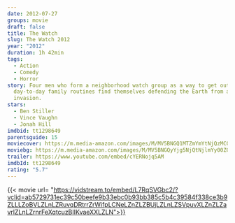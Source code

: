```yaml
---
date: 2012-07-27
groups: movie
draft: false
title: The Watch
slug: The Watch 2012
year: "2012"
duration: 1h 42min
tags:
  - Action
  - Comedy
  - Horror
story: Four men who form a neighborhood watch group as a way to get out of their
  day-to-day family routines find themselves defending the Earth from an alien
  invasion.
stars:
  - Ben Stiller
  - Vince Vaughn
  - Jonah Hill
imdbid: tt1298649
parentsguide: 15
moviecover: https://m.media-amazon.com/images/M/MV5BNGQ1MTZmYmYtNjQzMC00ZDQ2LWI2YzEtMjA1MjZhYzdjMzczXkEyXkFqcGdeQXVyNzU3Nzk4MDQ@._V1_FMjpg_UX960_.jpg
moviebg: https://m.media-amazon.com/images/M/MV5BNGQyYjg5NjQtNjlmYy00ZGJjLWIyMzYtOTJiOTllOGVkYzMxXkEyXkFqcGdeQXVyOTc5MDI5NjE@._V1_FMjpg_UX1280_.jpg
trailer: https://www.youtube.com/embed/cYERNojq5AM
imdbId: tt1298649
rating: "5.7"
---
```


{{< movie url= "https://vidstream.to/embed/L7RqSVGbc2/?vclid=ab5729731ec39c50beefe9b33ebc0b93bb385c5b4c39584f338ce3b9ZLLLZoBVLZLnLZRuvqDRtrrZrWifpLCNeLZnZLZBUjLZLnLZSVpuvXLZnZLZavrlZLnLZrnrFeXqtcuzBIIKvaeXXLZLN">}}
